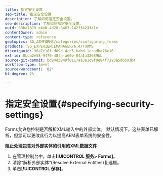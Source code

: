 ```yaml
---
title: 指定安全设置
seo-title: 指定安全设置
description: 了解如何指定安全设置。
seo-description: 了解如何指定安全设置。
uuid: 63ba7819-e4eb-4d28-8463-142ff4233a1e
contentOwner: admin
content-type: reference
geptopics: SG_AEMFORMS/categories/configuring_forms
products: SG_EXPERIENCEMANAGER/6.4/FORMS
discoiquuid: 36a7e16f-d09d-4cc5-babd-1ccadba76e16
exl-id: 0bda2e58-9470-48fa-a60b-04a1a32689bb
source-git-commit: bd94d3949f0117aa3e1c9f0e84f7293a5d6b03b4
workflow-type: tm+mt
source-wordcount: '82'
ht-degree: 2%

---
```


# 指定安全设置{#specifying-security-settings}

Forms允许您控制是否解析XML输入中的外部实体。 默认情况下，这些表单已解析，但您可以更改此行为以提高AEM表单系统的安全性。

**阻止处理包含对外部实体的引用的XML数据文件**

1. 在管理控制台中，单击&#x200B;**[!UICONTROL 服务> Forms]**。
1. 清除“解析外部实体”(Resolve External Entities)复选框。
1. 单击&#x200B;**[!UICONTROL 保存]**。

